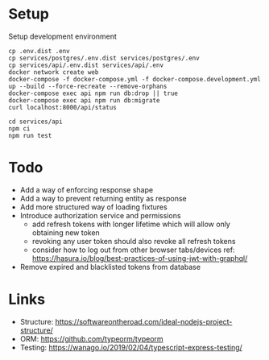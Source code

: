 # Setup

Setup development environment 

```shell script
cp .env.dist .env
cp services/postgres/.env.dist services/postgres/.env
cp services/api/.env.dist services/api/.env
docker network create web
docker-compose -f docker-compose.yml -f docker-compose.development.yml up --build --force-recreate --remove-orphans
docker-compose exec api npm run db:drop || true
docker-compose exec api npm run db:migrate
curl localhost:8000/api/status

cd services/api
npm ci
npm run test
```

# Todo
* Add a way of enforcing response shape
* Add a way to prevent returning entity as response
* Add more structured way of loading fixtures
* Introduce authorization service and permissions 
    * add refresh tokens with longer lifetime which will allow only obtaining new token
    * revoking any user token should also revoke all refresh tokens
    * consider how to log out from other browser tabs/devices ref: https://hasura.io/blog/best-practices-of-using-jwt-with-graphql/
* Remove expired and blacklisted tokens from database 

# Links
* Structure: https://softwareontheroad.com/ideal-nodejs-project-structure/
* ORM: https://github.com/typeorm/typeorm
* Testing: https://wanago.io/2019/02/04/typescript-express-testing/
